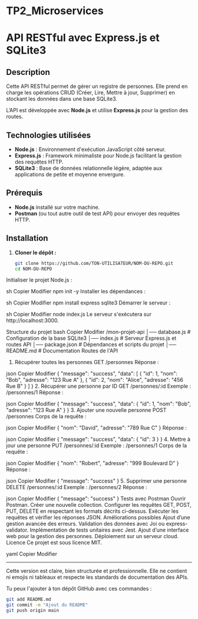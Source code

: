# TP2_Microservices

# API RESTful avec Express.js et SQLite3

## Description
Cette API RESTful permet de gérer un registre de personnes. Elle prend en charge les opérations CRUD (Créer, Lire, Mettre à jour, Supprimer) en stockant les données dans une base SQLite3.  

L’API est développée avec **Node.js** et utilise **Express.js** pour la gestion des routes.

## Technologies utilisées
- **Node.js** : Environnement d'exécution JavaScript côté serveur.
- **Express.js** : Framework minimaliste pour Node.js facilitant la gestion des requêtes HTTP.
- **SQLite3** : Base de données relationnelle légère, adaptée aux applications de petite et moyenne envergure.

## Prérequis
- **Node.js** installé sur votre machine.
- **Postman** (ou tout autre outil de test API) pour envoyer des requêtes HTTP.

## Installation

1. **Cloner le dépôt :**
   ```sh
   git clone https://github.com/TON-UTILISATEUR/NOM-DU-REPO.git
   cd NOM-DU-REPO
Initialiser le projet Node.js :

sh
Copier
Modifier
npm init -y
Installer les dépendances :

sh
Copier
Modifier
npm install express sqlite3
Démarrer le serveur :

sh
Copier
Modifier
node index.js
Le serveur s'exécutera sur http://localhost:3000.

Structure du projet
bash
Copier
Modifier
/mon-projet-api
│── database.js      # Configuration de la base SQLite3
│── index.js         # Serveur Express.js et routes API
│── package.json     # Dépendances et scripts du projet
│── README.md        # Documentation
Routes de l'API
1. Récupérer toutes les personnes
GET /personnes
Réponse :

json
Copier
Modifier
{
  "message": "success",
  "data": [
    { "id": 1, "nom": "Bob", "adresse": "123 Rue A" },
    { "id": 2, "nom": "Alice", "adresse": "456 Rue B" }
  ]
}
2. Récupérer une personne par ID
GET /personnes/:id
Exemple : /personnes/1
Réponse :

json
Copier
Modifier
{
  "message": "success",
  "data": { "id": 1, "nom": "Bob", "adresse": "123 Rue A" }
}
3. Ajouter une nouvelle personne
POST /personnes
Corps de la requête :

json
Copier
Modifier
{
  "nom": "David",
  "adresse": "789 Rue C"
}
Réponse :

json
Copier
Modifier
{
  "message": "success",
  "data": { "id": 3 }
}
4. Mettre à jour une personne
PUT /personnes/:id
Exemple : /personnes/1
Corps de la requête :

json
Copier
Modifier
{
  "nom": "Robert",
  "adresse": "999 Boulevard D"
}
Réponse :

json
Copier
Modifier
{
  "message": "success"
}
5. Supprimer une personne
DELETE /personnes/:id
Exemple : /personnes/2
Réponse :

json
Copier
Modifier
{
  "message": "success"
}
Tests avec Postman
Ouvrir Postman.
Créer une nouvelle collection.
Configurer les requêtes GET, POST, PUT, DELETE en respectant les formats décrits ci-dessus.
Exécuter les requêtes et vérifier les réponses JSON.
Améliorations possibles
Ajout d’une gestion avancée des erreurs.
Validation des données avec Joi ou express-validator.
Implémentation de tests unitaires avec Jest.
Ajout d’une interface web pour la gestion des personnes.
Déploiement sur un serveur cloud.
Licence
Ce projet est sous licence MIT.

yaml
Copier
Modifier

---

Cette version est claire, bien structurée et professionnelle. Elle ne contient ni emojis ni tableaux et respecte les standards de documentation des APIs. 

Tu peux l'ajouter à ton dépôt GitHub avec ces commandes :  

```sh
git add README.md
git commit -m "Ajout du README"
git push origin main
